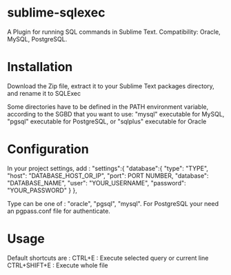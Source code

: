 sublime-sqlexec
===============

A Plugin for running SQL commands in Sublime Text.
Compatibility: Oracle, MySQL, PostgreSQL.

# Installation
Download the Zip file, extract it to your Sublime Text packages directory, and rename it to SQLExec
  
Some directories have to be defined in the PATH environment variable, according to the SGBD that you want to use: "mysql" executable for MySQL, "pgsql" executable for PostgreSQL, or "sqlplus" executable for Oracle

# Configuration
In your project settings, add :
    "settings":{
        "database":{
            "type": "TYPE",
            "host": "DATABASE_HOST_OR_IP",
            "port": PORT NUMBER,
            "database": "DATABASE_NAME",
            "user": "YOUR_USERNAME",
            "password": "YOUR_PASSWORD"
       }
    },
    
Type can be one of : "oracle", "pgsql", "mysql". For PostgreSQL your need an pgpass.conf file for authenticate.
    
# Usage
Default shortcuts are :
    CTRL+E : Execute selected query or current line
    CTRL+SHIFT+E : Execute whole file

